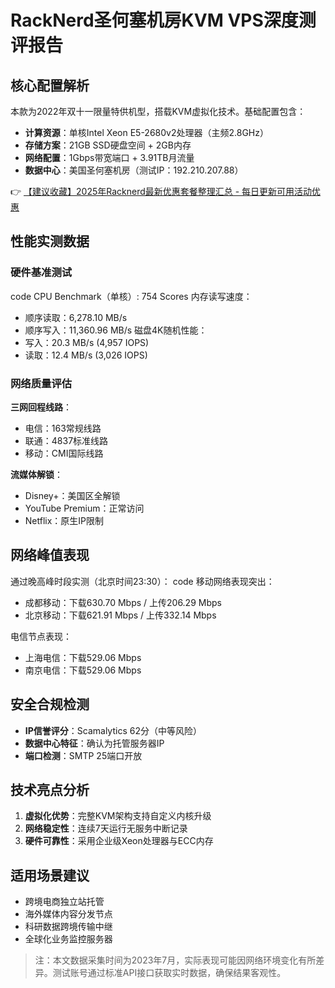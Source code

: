# RackNerd圣何塞机房KVM VPS深度测评报告

## 核心配置解析
本款为2022年双十一限量特供机型，搭载KVM虚拟化技术。基础配置包含：
- **计算资源**：单核Intel Xeon E5-2680v2处理器（主频2.8GHz）
- **存储方案**：21GB SSD硬盘空间 + 2GB内存
- **网络配置**：1Gbps带宽端口 + 3.91TB月流量
- **数据中心**：美国圣何塞机房（测试IP：192.210.207.88）

👉 [【建议收藏】2025年Racknerd最新优惠套餐整理汇总 - 每日更新可用活动优惠](https://bit.ly/Rack_Nerd)

## 性能实测数据
### 硬件基准测试
code
CPU Benchmark（单核）: 754 Scores
内存读写速度：
- 顺序读取：6,278.10 MB/s
- 顺序写入：11,360.96 MB/s
磁盘4K随机性能：
- 写入：20.3 MB/s (4,957 IOPS)
- 读取：12.4 MB/s (3,026 IOPS)

### 网络质量评估
**三网回程线路**：
- 电信：163常规线路
- 联通：4837标准线路
- 移动：CMI国际线路

**流媒体解锁**：
- Disney+：美国区全解锁
- YouTube Premium：正常访问
- Netflix：原生IP限制

## 网络峰值表现
通过晚高峰时段实测（北京时间23:30）：
code
移动网络表现突出：
- 成都移动：下载630.70 Mbps / 上传206.29 Mbps
- 北京移动：下载621.91 Mbps / 上传332.14 Mbps

电信节点表现：
- 上海电信：下载529.06 Mbps
- 南京电信：下载529.06 Mbps

## 安全合规检测
- **IP信誉评分**：Scamalytics 62分（中等风险）
- **数据中心特征**：确认为托管服务器IP
- **端口检测**：SMTP 25端口开放

## 技术亮点分析
1. **虚拟化优势**：完整KVM架构支持自定义内核升级
2. **网络稳定性**：连续7天运行无服务中断记录
3. **硬件可靠性**：采用企业级Xeon处理器与ECC内存

## 适用场景建议
- 跨境电商独立站托管
- 海外媒体内容分发节点
- 科研数据跨境传输中继
- 全球化业务监控服务器

> 注：本文数据采集时间为2023年7月，实际表现可能因网络环境变化有所差异。测试账号通过标准API接口获取实时数据，确保结果客观性。